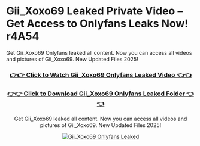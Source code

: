 # Gii_Xoxo69 Leaked Private Video – Get Access to Onlyfans Leaks Now! r4A54

Get Gii_Xoxo69 Onlyfans leaked all content. Now you can access all videos and pictures of Gii_Xoxo69. New Updated Files 2025!  
<div align="center">
  
### [👉👉 Click to Watch Gii_Xoxo69 Onlyfans Leaked Video 👈👈](https://links2leaks.com/gii_xoxo69)  
### [👉👉 Click to Download Gii_Xoxo69 Onlyfans Leaked Folder 👈👈](https://links2leaks.com/gii_xoxo69)  

Get Gii_Xoxo69 leaked all content. Now you can access all videos and pictures of Gii_Xoxo69. New Updated Files 2025!  

[![Gii_Xoxo69 Onlyfans Leaked](https://i.ibb.co/93hzkbrt/l2l.gif)](https://links2leaks.com/gii_xoxo69)  

</div>
